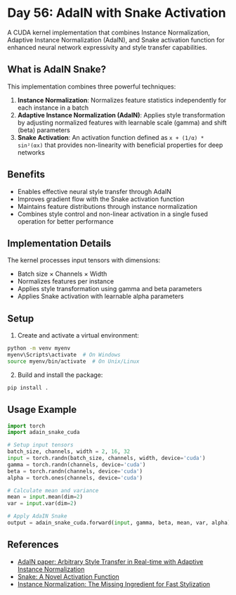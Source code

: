 # Day 56: AdaIN with Snake Activation

A CUDA kernel implementation that combines Instance Normalization, Adaptive Instance Normalization (AdaIN), and Snake activation function for enhanced neural network expressivity and style transfer capabilities.

## What is AdaIN Snake?

This implementation combines three powerful techniques:

1. **Instance Normalization**: Normalizes feature statistics independently for each instance in a batch
2. **Adaptive Instance Normalization (AdaIN)**: Applies style transformation by adjusting normalized features with learnable scale (gamma) and shift (beta) parameters
3. **Snake Activation**: An activation function defined as `x + (1/α) * sin²(αx)` that provides non-linearity with beneficial properties for deep networks

## Benefits

- Enables effective neural style transfer through AdaIN
- Improves gradient flow with the Snake activation function
- Maintains feature distributions through instance normalization
- Combines style control and non-linear activation in a single fused operation for better performance

## Implementation Details

The kernel processes input tensors with dimensions:
- Batch size × Channels × Width
- Normalizes features per instance
- Applies style transformation using gamma and beta parameters
- Applies Snake activation with learnable alpha parameters

## Setup

1. Create and activate a virtual environment:

```bash
python -m venv myenv
myenv\Scripts\activate  # On Windows
source myenv/bin/activate  # On Unix/Linux
```

2. Build and install the package:

```bash
pip install .
```

## Usage Example

```python
import torch
import adain_snake_cuda

# Setup input tensors
batch_size, channels, width = 2, 16, 32
input = torch.randn(batch_size, channels, width, device='cuda')
gamma = torch.randn(channels, device='cuda')
beta = torch.randn(channels, device='cuda')
alpha = torch.ones(channels, device='cuda')

# Calculate mean and variance
mean = input.mean(dim=2)
var = input.var(dim=2)

# Apply AdaIN Snake
output = adain_snake_cuda.forward(input, gamma, beta, mean, var, alpha)
```

## References

- [AdaIN paper: Arbitrary Style Transfer in Real-time with Adaptive Instance Normalization](https://arxiv.org/abs/1703.06868)
- [Snake: A Novel Activation Function](https://arxiv.org/abs/2006.08195)
- [Instance Normalization: The Missing Ingredient for Fast Stylization](https://arxiv.org/abs/1607.08022)
